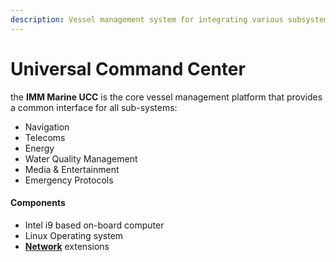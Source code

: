```yaml
---
description: Vessel management system for integrating various subsystems
---
```


# Universal Command Center

the **IMM Marine UCC** is the core vessel management platform that provides a common interface for all sub-systems:

* Navigation
* Telecoms
* Energy
* Water Quality Management
* Media & Entertainment
* Emergency Protocols

#### Components

* Intel i9 based on-board computer
* Linux Operating system
* [**Network**](network.md) extensions



